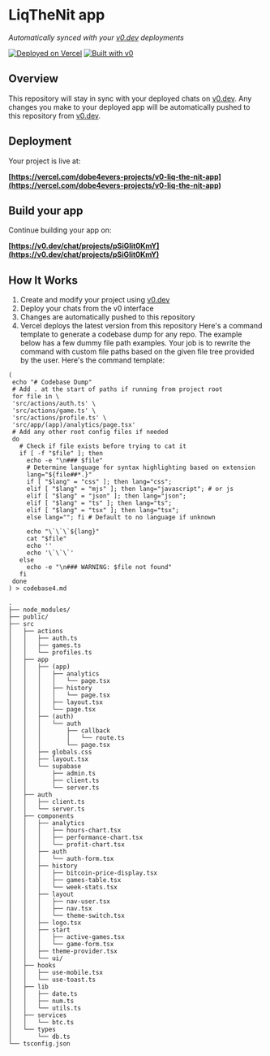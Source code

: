 # LiqTheNit app

*Automatically synced with your [v0.dev](https://v0.dev) deployments*

[![Deployed on Vercel](https://img.shields.io/badge/Deployed%20on-Vercel-black?style=for-the-badge&logo=vercel)](https://vercel.com/dobe4evers-projects/v0-liq-the-nit-app)
[![Built with v0](https://img.shields.io/badge/Built%20with-v0.dev-black?style=for-the-badge)](https://v0.dev/chat/projects/pSiGIit0KmY)

## Overview

This repository will stay in sync with your deployed chats on [v0.dev](https://v0.dev).
Any changes you make to your deployed app will be automatically pushed to this repository from [v0.dev](https://v0.dev).

## Deployment

Your project is live at:

**[https://vercel.com/dobe4evers-projects/v0-liq-the-nit-app](https://vercel.com/dobe4evers-projects/v0-liq-the-nit-app)**

## Build your app

Continue building your app on:

**[https://v0.dev/chat/projects/pSiGIit0KmY](https://v0.dev/chat/projects/pSiGIit0KmY)**

## How It Works

1. Create and modify your project using [v0.dev](https://v0.dev)
2. Deploy your chats from the v0 interface
3. Changes are automatically pushed to this repository
4. Vercel deploys the latest version from this repository
Here's a command template to generate a codebase dump for any repo. The example below has a few dummy file path examples. Your job is to rewrite the command with custom file paths based on the given file tree provided by the user. Here's the command template:

```
(
 echo "# Codebase Dump"
 # Add . at the start of paths if running from project root
 for file in \
 'src/actions/auth.ts' \
 'src/actions/game.ts' \
 'src/actions/profile.ts' \
 'src/app/(app)/analytics/page.tsx' 
 # Add any other root config files if needed
 do
   # Check if file exists before trying to cat it
   if [ -f "$file" ]; then
     echo -e "\n### $file"
     # Determine language for syntax highlighting based on extension
     lang="${file##*.}"
     if [ "$lang" = "css" ]; then lang="css";
     elif [ "$lang" = "mjs" ]; then lang="javascript"; # or js
     elif [ "$lang" = "json" ]; then lang="json";
     elif [ "$lang" = "ts" ]; then lang="ts";
     elif [ "$lang" = "tsx" ]; then lang="tsx";
     else lang=""; fi # Default to no language if unknown
 
     echo "\`\`\`${lang}"
     cat "$file"
     echo ''
     echo '\`\`\`'
   else
     echo -e "\n### WARNING: $file not found"
   fi
 done
) > codebase4.md

```

```
.
├── node_modules/
├── public/
├── src
│   ├── actions
│   │   ├── auth.ts
│   │   ├── games.ts
│   │   └── profiles.ts
│   ├── app
│   │   ├── (app)
│   │   │   ├── analytics
│   │   │   │   └── page.tsx
│   │   │   ├── history
│   │   │   │   └── page.tsx
│   │   │   ├── layout.tsx
│   │   │   └── page.tsx
│   │   ├── (auth)
│   │   │   └── auth
│   │   │       ├── callback
│   │   │       │   └── route.ts
│   │   │       └── page.tsx
│   │   ├── globals.css
│   │   ├── layout.tsx
│   │   └── supabase
│   │       ├── admin.ts
│   │       ├── client.ts
│   │       └── server.ts
│   ├── auth
│   │   ├── client.ts
│   │   └── server.ts
│   ├── components
│   │   ├── analytics
│   │   │   ├── hours-chart.tsx
│   │   │   ├── performance-chart.tsx
│   │   │   └── profit-chart.tsx
│   │   ├── auth
│   │   │   └── auth-form.tsx
│   │   ├── history
│   │   │   ├── bitcoin-price-display.tsx
│   │   │   ├── games-table.tsx
│   │   │   └── week-stats.tsx
│   │   ├── layout
│   │   │   ├── nav-user.tsx
│   │   │   ├── nav.tsx
│   │   │   └── theme-switch.tsx
│   │   ├── logo.tsx
│   │   ├── start
│   │   │   ├── active-games.tsx
│   │   │   └── game-form.tsx
│   │   ├── theme-provider.tsx
│   │   └── ui/
│   ├── hooks
│   │   ├── use-mobile.tsx
│   │   └── use-toast.ts
│   ├── lib
│   │   ├── date.ts
│   │   ├── num.ts
│   │   └── utils.ts
│   ├── services
│   │   └── btc.ts
│   └── types
│       └── db.ts
└── tsconfig.json
```